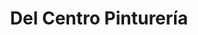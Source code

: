 ---
title: "Del Centro Pinturería"
url: /ciudad-autonoma-de-buenos-aires/del-centro-pintureria/
shop: Farben
---